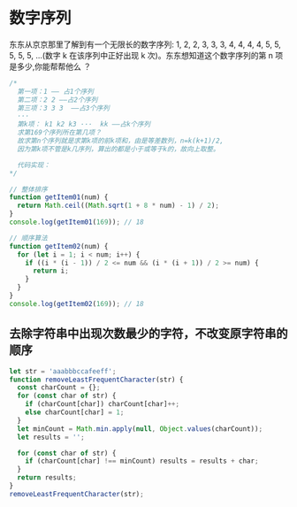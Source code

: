 # 数字序列

东东从京京那里了解到有一个无限长的数字序列: 1, 2, 2, 3, 3, 3, 4, 4, 4, 4, 5, 5, 5, 5, 5, ...(数字 k 在该序列中正好出现 k 次)。东东想知道这个数字序列的第 n 项是多少,你能帮帮他么 ？

```js
/*
  第一项：1 —— 占1个序列
  第二项：2 2 ——占2个序列
  第三项：3 3 3  ——占3个序列
  ···
  第k项： k1 k2 k3 ···  kk ——占k个序列
  求第169个序列所在第几项？
  故求第n个序列就是求第k项的前k项和，由是等差数列，n=k(k+1)/2,
  因为第k项不管是k几序列，算出的都是小于或等于k的，故向上取整。

  代码实现：
*/

// 整体排序
function getItem01(num) {
  return Math.ceil((Math.sqrt(1 + 8 * num) - 1) / 2);
}
console.log(getItem01(169)); // 18

// 顺序算法
function getItem02(num) {
  for (let i = 1; i < num; i++) {
    if ((i * (i - 1)) / 2 <= num && (i * (i + 1)) / 2 >= num) {
      return i;
    }
  }
}
console.log(getItem02(169)); // 18
```

## 去除字符串中出现次数最少的字符，不改变原字符串的顺序

```js
let str = 'aaabbbccafeeff';
function removeLeastFrequentCharacter(str) {
  const charCount = {};
  for (const char of str) {
    if (charCount[char]) charCount[char]++;
    else charCount[char] = 1;
  }
  let minCount = Math.min.apply(null, Object.values(charCount));
  let results = '';

  for (const char of str) {
    if (charCount[char] !== minCount) results = results + char;
  }
  return results;
}
removeLeastFrequentCharacter(str);
```
